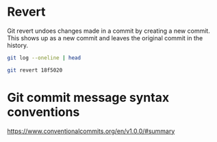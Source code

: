 # Revert

Git revert undoes changes made in a commit by creating a new commit.
This shows up as a new commit and leaves the original commit in the history.

```bash
git log --oneline | head

git revert 18f5020
```

# Git commit message syntax conventions
https://www.conventionalcommits.org/en/v1.0.0/#summary

